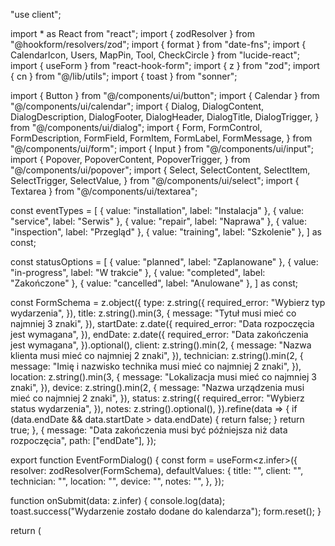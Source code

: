 "use client";

import * as React from "react";
import { zodResolver } from "@hookform/resolvers/zod";
import { format } from "date-fns";
import { CalendarIcon, Users, MapPin, Tool, CheckCircle } from "lucide-react";
import { useForm } from "react-hook-form";
import { z } from "zod";
import { cn } from "@/lib/utils";
import { toast } from "sonner";

import { Button } from "@/components/ui/button";
import { Calendar } from "@/components/ui/calendar";
import {
  Dialog,
  DialogContent,
  DialogDescription,
  DialogFooter,
  DialogHeader,
  DialogTitle,
  DialogTrigger,
} from "@/components/ui/dialog";
import {
  Form,
  FormControl,
  FormDescription,
  FormField,
  FormItem,
  FormLabel,
  FormMessage,
} from "@/components/ui/form";
import { Input } from "@/components/ui/input";
import {
  Popover,
  PopoverContent,
  PopoverTrigger,
} from "@/components/ui/popover";
import {
  Select,
  SelectContent,
  SelectItem,
  SelectTrigger,
  SelectValue,
} from "@/components/ui/select";
import { Textarea } from "@/components/ui/textarea";

const eventTypes = [
  { value: "installation", label: "Instalacja" },
  { value: "service", label: "Serwis" },
  { value: "repair", label: "Naprawa" },
  { value: "inspection", label: "Przegląd" },
  { value: "training", label: "Szkolenie" },
] as const;

const statusOptions = [
  { value: "planned", label: "Zaplanowane" },
  { value: "in-progress", label: "W trakcie" },
  { value: "completed", label: "Zakończone" },
  { value: "cancelled", label: "Anulowane" },
] as const;

const FormSchema = z.object({
  type: z.string({
    required_error: "Wybierz typ wydarzenia",
  }),
  title: z.string().min(3, {
    message: "Tytuł musi mieć co najmniej 3 znaki",
  }),
  startDate: z.date({
    required_error: "Data rozpoczęcia jest wymagana",
  }),
  endDate: z.date({
    required_error: "Data zakończenia jest wymagana",
  }).optional(),
  client: z.string().min(2, {
    message: "Nazwa klienta musi mieć co najmniej 2 znaki",
  }),
  technician: z.string().min(2, {
    message: "Imię i nazwisko technika musi mieć co najmniej 2 znaki",
  }),
  location: z.string().min(3, {
    message: "Lokalizacja musi mieć co najmniej 3 znaki",
  }),
  device: z.string().min(2, {
    message: "Nazwa urządzenia musi mieć co najmniej 2 znaki",
  }),
  status: z.string({
    required_error: "Wybierz status wydarzenia",
  }),
  notes: z.string().optional(),
}).refine(data => {
  if (data.endDate && data.startDate > data.endDate) {
    return false;
  }
  return true;
}, {
  message: "Data zakończenia musi być późniejsza niż data rozpoczęcia",
  path: ["endDate"],
});

export function EventFormDialog() {
  const form = useForm<z.infer<typeof FormSchema>>({
    resolver: zodResolver(FormSchema),
    defaultValues: {
      title: "",
      client: "",
      technician: "",
      location: "",
      device: "",
      notes: "",
    },
  });

  function onSubmit(data: z.infer<typeof FormSchema>) {
    console.log(data);
    toast.success("Wydarzenie zostało dodane do kalendarza");
    form.reset();
  }

  return (
    <Dialog>
      <DialogTrigger asChild>
        <Button>Dodaj nowe wydarzenie</Button>
      </DialogTrigger>
      <DialogContent className="sm:max-w-[600px] max-h-[90vh] overflow-y-auto">
        <DialogHeader>
          <DialogTitle>Dodaj nowe wydarzenie do kalendarza</DialogTitle>
          <DialogDescription>
            Wypełnij formularz, aby dodać nowe wydarzenie do kalendarza. Pola oznaczone * są wymagane.
          </DialogDescription>
        </DialogHeader>
        <Form {...form}>
          <form onSubmit={form.handleSubmit(onSubmit)} className="space-y-6">
            <div className="grid grid-cols-1 md:grid-cols-2 gap-4">
              <FormField
                control={form.control}
                name="type"
                render={({ field }) => (
                  <FormItem>
                    <FormLabel>Typ wydarzenia *</FormLabel>
                    <Select onValueChange={field.onChange} defaultValue={field.value}>
                      <FormControl>
                        <SelectTrigger>
                          <SelectValue placeholder="Wybierz typ wydarzenia" />
                        </SelectTrigger>
                      </FormControl>
                      <SelectContent>
                        {eventTypes.map((type) => (
                          <SelectItem key={type.value} value={type.value}>
                            {type.label}
                          </SelectItem>
                        ))}
                      </SelectContent>
                    </Select>
                    <FormMessage />
                  </FormItem>
                )}
              />

              <FormField
                control={form.control}
                name="title"
                render={({ field }) => (
                  <FormItem>
                    <FormLabel>Tytuł *</FormLabel>
                    <FormControl>
                      <Input placeholder="Wprowadź tytuł wydarzenia" {...field} />
                    </FormControl>
                    <FormMessage />
                  </FormItem>
                )}
              />
            </div>

            <div className="grid grid-cols-1 md:grid-cols-2 gap-4">
              <FormField
                control={form.control}
                name="startDate"
                render={({ field }) => (
                  <FormItem className="flex flex-col">
                    <FormLabel>Data rozpoczęcia *</FormLabel>
                    <Popover>
                      <PopoverTrigger asChild>
                        <FormControl>
                          <Button
                            variant={"outline"}
                            className={cn(
                              "w-full pl-3 text-left font-normal",
                              !field.value && "text-muted-foreground"
                            )}
                          >
                            {field.value ? (
                              format(field.value, "PPP")
                            ) : (
                              <span>Wybierz datę</span>
                            )}
                            <CalendarIcon className="ml-auto h-4 w-4 opacity-50" />
                          </Button>
                        </FormControl>
                      </PopoverTrigger>
                      <PopoverContent className="w-auto p-0" align="start">
                        <Calendar
                          mode="single"
                          selected={field.value}
                          onSelect={field.onChange}
                          initialFocus
                        />
                      </PopoverContent>
                    </Popover>
                    <FormMessage />
                  </FormItem>
                )}
              />

              <FormField
                control={form.control}
                name="endDate"
                render={({ field }) => (
                  <FormItem className="flex flex-col">
                    <FormLabel>Data zakończenia</FormLabel>
                    <Popover>
                      <PopoverTrigger asChild>
                        <FormControl>
                          <Button
                            variant={"outline"}
                            className={cn(
                              "w-full pl-3 text-left font-normal",
                              !field.value && "text-muted-foreground"
                            )}
                          >
                            {field.value ? (
                              format(field.value, "PPP")
                            ) : (
                              <span>Wybierz datę</span>
                            )}
                            <CalendarIcon className="ml-auto h-4 w-4 opacity-50" />
                          </Button>
                        </FormControl>
                      </PopoverTrigger>
                      <PopoverContent className="w-auto p-0" align="start">
                        <Calendar
                          mode="single"
                          selected={field.value || undefined}
                          onSelect={field.onChange}
                          initialFocus
                        />
                      </PopoverContent>
                    </Popover>
                    <FormMessage />
                  </FormItem>
                )}
              />
            </div>

            <div className="grid grid-cols-1 md:grid-cols-2 gap-4">
              <FormField
                control={form.control}
                name="client"
                render={({ field }) => (
                  <FormItem>
                    <FormLabel>Klient *</FormLabel>
                    <FormControl>
                      <div className="relative">
                        <Users className="absolute left-3 top-2.5 h-4 w-4 text-muted-foreground" />
                        <Input className="pl-9" placeholder="Nazwa klienta" {...field} />
                      </div>
                    </FormControl>
                    <FormMessage />
                  </FormItem>
                )}
              />

              <FormField
                control={form.control}
                name="technician"
                render={({ field }) => (
                  <FormItem>
                    <FormLabel>Technik *</FormLabel>
                    <FormControl>
                      <Input placeholder="Imię i nazwisko technika" {...field} />
                    </FormControl>
                    <FormMessage />
                  </FormItem>
                )}
              />
            </div>

            <div className="grid grid-cols-1 md:grid-cols-2 gap-4">
              <FormField
                control={form.control}
                name="location"
                render={({ field }) => (
                  <FormItem>
                    <FormLabel>Lokalizacja *</FormLabel>
                    <FormControl>
                      <div className="relative">
                        <MapPin className="absolute left-3 top-2.5 h-4 w-4 text-muted-foreground" />
                        <Input className="pl-9" placeholder="Adres" {...field} />
                      </div>
                    </FormControl>
                    <FormMessage />
                  </FormItem>
                )}
              />

              <FormField
                control={form.control}
                name="device"
                render={({ field }) => (
                  <FormItem>
                    <FormLabel>Urządzenie *</FormLabel>
                    <FormControl>
                      <div className="relative">
                        <Tool className="absolute left-3 top-2.5 h-4 w-4 text-muted-foreground" />
                        <Input className="pl-9" placeholder="Nazwa urządzenia" {...field} />
                      </div>
                    </FormControl>
                    <FormMessage />
                  </FormItem>
                )}
              />
            </div>

            <FormField
              control={form.control}
              name="status"
              render={({ field }) => (
                <FormItem>
                  <FormLabel>Status *</FormLabel>
                  <Select onValueChange={field.onChange} defaultValue={field.value}>
                    <FormControl>
                      <div className="relative">
                        <SelectTrigger className="pl-9">
                          <SelectValue placeholder="Wybierz status" />
                        </SelectTrigger>
                        <CheckCircle className="absolute left-3 top-2.5 h-4 w-4 text-muted-foreground" />
                      </div>
                    </FormControl>
                    <SelectContent>
                      {statusOptions.map((status) => (
                        <SelectItem key={status.value} value={status.value}>
                          {status.label}
                        </SelectItem>
                      ))}
                    </SelectContent>
                  </Select>
                  <FormMessage />
                </FormItem>
              )}
            />

            <FormField
              control={form.control}
              name="notes"
              render={({ field }) => (
                <FormItem>
                  <FormLabel>Notatki</FormLabel>
                  <FormControl>
                    <Textarea
                      placeholder="Dodatkowe informacje o wydarzeniu"
                      className="resize-none"
                      {...field}
                    />
                  </FormControl>
                  <FormDescription>
                    Opcjonalne notatki dotyczące wydarzenia.
                  </FormDescription>
                  <FormMessage />
                </FormItem>
              )}
            />

            <DialogFooter>
              <Button type="button" variant="outline" onClick={() => form.reset()}>
                Anuluj
              </Button>
              <Button type="submit">Dodaj wydarzenie</Button>
            </DialogFooter>
          </form>
        </Form>
      </DialogContent>
    </Dialog>
  );
}

export default function EventFormPage() {
  return (
    <div className="container mx-auto py-10">
      <h1 className="text-2xl font-bold mb-6">Kalendarz wydarzeń</h1>
      <EventFormDialog />
    </div>
  );
}
